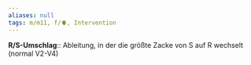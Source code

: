```yaml
---
aliases: null
tags: m/m11, f/🫀, Intervention
---
```

**R/S-Umschlag**:: Ableitung, in der die größte Zacke von S auf R wechselt (normal V2-V4)